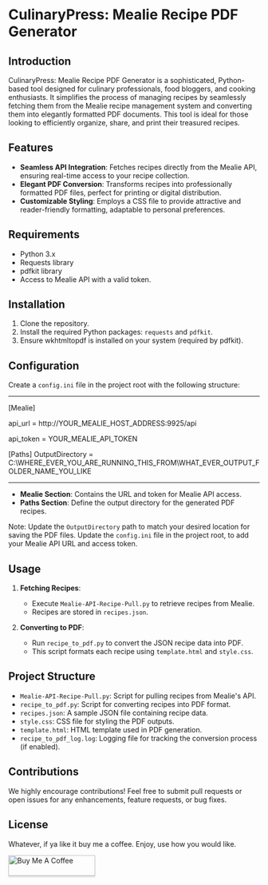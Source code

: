 
# CulinaryPress: Mealie Recipe PDF Generator

## Introduction
CulinaryPress: Mealie Recipe PDF Generator is a sophisticated, Python-based tool designed for culinary professionals, food bloggers, and cooking enthusiasts. It simplifies the process of managing recipes by seamlessly fetching them from the Mealie recipe management system and converting them into elegantly formatted PDF documents. This tool is ideal for those looking to efficiently organize, share, and print their treasured recipes.

## Features
- **Seamless API Integration**: Fetches recipes directly from the Mealie API, ensuring real-time access to your recipe collection.
- **Elegant PDF Conversion**: Transforms recipes into professionally formatted PDF files, perfect for printing or digital distribution.
- **Customizable Styling**: Employs a CSS file to provide attractive and reader-friendly formatting, adaptable to personal preferences.

## Requirements
- Python 3.x
- Requests library
- pdfkit library
- Access to Mealie API with a valid token.

## Installation
1. Clone the repository.
2. Install the required Python packages: `requests` and `pdfkit`.
3. Ensure wkhtmltopdf is installed on your system (required by pdfkit).


## Configuration
Create a `config.ini` file in the project root with the following structure:

------------------------------------------

[Mealie]

api_url = http://YOUR_MEALIE_HOST_ADDRESS:9925/api

api_token = YOUR_MEALIE_API_TOKEN

[Paths]
OutputDirectory = C:\WHERE_EVER_YOU_ARE_RUNNING_THIS_FROM\WHAT_EVER_OUTPUT_FOLDER_NAME_YOU_LIKE

-------------------------------------------

- **Mealie Section**: Contains the URL and token for Mealie API access.
- **Paths Section**: Define the output directory for the generated PDF recipes.

Note: Update the `OutputDirectory` path to match your desired location for saving the PDF files.
Update the `config.ini` file in the project root, to add your Mealie API URL and access token.

## Usage
1. **Fetching Recipes**:
   - Execute `Mealie-API-Recipe-Pull.py` to retrieve recipes from Mealie.
   - Recipes are stored in `recipes.json`.

2. **Converting to PDF**:
   - Run `recipe_to_pdf.py` to convert the JSON recipe data into PDF.
   - This script formats each recipe using `template.html` and `style.css`.

## Project Structure
- `Mealie-API-Recipe-Pull.py`: Script for pulling recipes from Mealie's API.
- `recipe_to_pdf.py`: Script for converting recipes into PDF format.
- `recipes.json`: A sample JSON file containing recipe data.
- `style.css`: CSS file for styling the PDF outputs.
- `template.html`: HTML template used in PDF generation.
- `recipe_to_pdf_log.log`: Logging file for tracking the conversion process (if enabled).

## Contributions
We highly encourage contributions! Feel free to submit pull requests or open issues for any enhancements, feature requests, or bug fixes.

## License
Whatever, if ya like it buy me a coffee. Enjoy, use how you would like.

<a href="https://www.buymeacoffee.com/culinarypress" target="_blank"><img src="https://www.buymeacoffee.com/assets/img/custom_images/orange_img.png" alt="Buy Me A Coffee" style="height: 41px !important;width: 174px !important;box-shadow: 0px 3px 2px 0px rgba(190, 190, 190, 0.5) !important;-webkit-box-shadow: 0px 3px 2px 0px rgba(190, 190, 190, 0.5) !important;" ></a>
